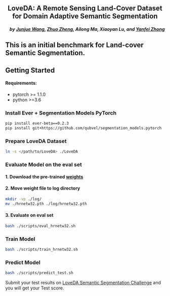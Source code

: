<h2 align="center">LoveDA: A Remote Sensing Land-Cover Dataset for Domain Adaptive Semantic Segmentation</h2>


<h5 align="right">by <a href="https://junjue-wang.github.io/homepage/">Junjue Wang</a>, <a href="http://zhuozheng.top/">Zhuo Zheng</a>, Ailong Ma, Xiaoyan Lu, and <a href="http://rsidea.whu.edu.cn/">Yanfei Zhong</a></h5>




This is an initial benchmark for Land-cover Semantic Segmentation.
---------------------


## Getting Started


#### Requirements:
- pytorch >= 1.1.0
- python >=3.6

### Install Ever + Segmentation Models PyTorch
```bash
pip install ever-beta==0.2.3
pip install git+https://github.com/qubvel/segmentation_models.pytorch
```

### Prepare LoveDA Dataset

```bash
ln -s </path/to/LoveDA> ./LoveDA
```

### Evaluate Model on the eval set
#### 1. Download the pre-trained [<b>weights</b>](https://github.com/Junjue-Wang/LoveDA/releases/tag/v0.2.0-alpha)
#### 2. Move weight file to log directory
```bash
mkdir -vp ./log/
mv ./hrnetw32.pth ./log/hrnetw32.pth
```
#### 3. Evaluate on eval set
```bash
bash ./scripts/eval_hrnetw32.sh
```

### Train Model
```bash 
bash ./scripts/train_hrnetw32.sh
```

### Predict Model
```bash 
bash ./scripts/predict_test.sh
```

Submit your test results on [LoveDA Semantic Segmentation Challenge](https://competitions.codalab.org/competitions/35865#) and you will get your Test score.

